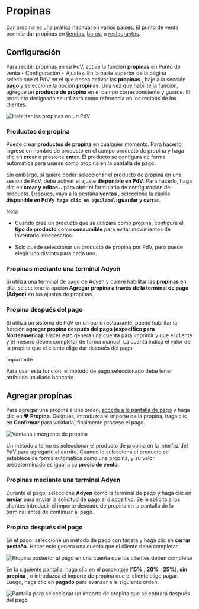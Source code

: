 # Propinas

Dar propina es una prática habitual en varios países. El punto de venta
permite dar propinas en [tiendas](../../point_of_sale#pos-sell),
[bares](../restaurant), o [restaurantes](../restaurant).

## Configuración

Para recibir propinas en su PdV, active la función **propinas** en Punto de
venta ‣ Configuración ‣ Ajustes. En la parte superior de la página seleccione
el PdV en el que desea activar las **propinas** , baje a la sección **pago** y
seleccione la opción **propinas**. Una vez que habilite la función, agregue un
**producto de propina** en el campo correspondiente y guarde. El producto
designado se utilizará como referencia en los recibos de los clientes.

![Habilitar las propinas en un PdV](../../../../_images/tips-setup.png)

### Productos de propina

Puede crear **productos de propina** en cualquier momento. Para hacerlo,
ingrese un nombre de producto en el campo producto de propina y haga clic en
**crear** o presione **enter**. El producto se configura de forma automática
para usarse como propina en la pantalla de pago.

Sin embargo, si quiere poder seleccionar el producto de propina en una sesión
de PdV, debe activar el ajuste **disponible en PdV**. Para hacerlo, haga clic
en **crear y editar…** para abrir el formulario de configuración del producto.
Después, vaya a la pestaña **ventas** , seleccione la casilla **disponible en
PdV`y haga clic en :guilabel:`guardar y cerrar**.

<div class="alert alert-primary">
<p class="alert-title">
Nota</p><ul>
<li><p>Cuando cree un producto que se utilizará como propina, configure el <b>tipo de producto</b> como <b>consumible</b> para evitar movimientos de inventario innecesarios.</p></li>
<li><p>Solo puede seleccionar un producto de propina por PdV, pero puede elegir uno distinto para cada uno.</p></li>
</ul>
</div>

### Propinas mediante una terminal Adyen

Si utiliza una terminal de pago de Adyen y quiere habilitar las **propinas**
en ella, seleccione la opción **Agregar propina a través de la terminal de
pago (Adyen)** en los ajustes de propinas.

### Propina después del pago

Si utiliza un sistema de PdV en un bar o restaurante, puede habilitar la
función **agregar propina después del pago (específico para Norteamérica)**.
Hacer esto genera una cuenta para imprimir y que el cliente y el mesero deben
completar de forma manual. La cuenta indica el valor de la propina que el
cliente elige dar después del pago.

<div class="alert alert-warning">
<p class="alert-title">
Importante</p><p>Para usar esta función, el método de pago seleccionado debe tener atribuido un diario bancario.</p>
</div>

## Agregar propinas

Para agregar una propina a una orden, [acceda a la pantalla de
pago](../../point_of_sale#pos-sell) y haga clic en **♥ Propina**.
Después, introduzca el importe de la propina, haga clic en **Confirmar** para
validarla, finalmente procese el pago.

![Ventana emergente de propina](../../../../_images/add-tip.png)

Un método alterno es seleccionar el producto de propina en la interfaz del PdV
para agregarlo al carrito. Cuando lo selecciona el producto se establece de
forma automática como una propina, y su valor predeterminado es igual a su
**precio de venta**.

### Propinas mediante una terminal Adyen

Durante el pago, seleccione **Adyen** como la terminal de pago y haga clic en
**enviar** para enviar la solicitud de pago al dispositivo. Se le solicita a
los clientes introducir el importe deseado de propina en la pantalla de la
terminal antes de continuar al pago.

### Propina después del pago

En el pago, seleccione un método de pago con tarjeta y haga clic en **cerrar
pestaña**. Hacer esto genera una cuenta que el cliente debe completar.

![Propina posterior al pago en una cuenta que los clientes deben
completar](../../../../_images/tipping-bill.png)

En la siguiente pantalla, haga clic en el porcentaje (**15%** , **20%** ,
**25%**), **sin propina** , o introduzca el importe de propina que el cliente
elige pagar. Luego, haga clic en **pagado** para avanzar a la siguiente orden.

![Pantalla para seleccionar un importe de propina que se cobrará después del
pago](../../../../_images/tip-after-payment.png)

